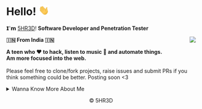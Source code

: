 # Hello! <img src="https://raw.githubusercontent.com/ABSphreak/ABSphreak/master/gifs/Hi.gif" width="28px"> 

𝗜'𝗺 [5HR3D](https://github.com/its5HR3D)! <b>Software Developer and Penetration Tester</b>

<img align="right" src="https://github-readme-stats.vercel.app/api?username=its5HR3D&show_icons=true&hide_border=true">

<b> 🇮🇳 From India 🇮🇳 </b><br>

<b> A teen who ❤️ to hack, listen to music 🎵 and automate things. <br>Am more focused into the web.</b>
<br><br>
Please feel free to clone/fork projects, raise issues and submit PRs if you think something could be better. Posting soon <3

<details>
<summary>Wanna Know More About Me</summary>
<br>
Visit My <a href="http://5HR3D.c1.biz">Website</a>!
<br><br>
<details>
<summary>Wanna Contact Me</summary>
<br>
Click <a href="http://linktr.ee/5HR3D">here</a>.
</details>
</details>
<p align="center">© 5HR3D</p>
